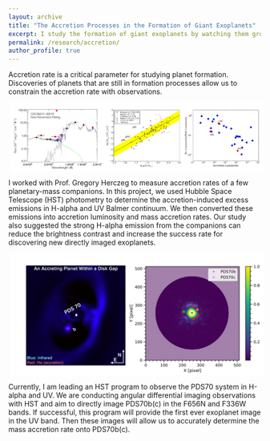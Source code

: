 ```yaml
---
layout: archive
title: "The Accretion Processes in the Formation of Giant Exoplanets"
excerpt: I study the formation of giant exoplanets by watching them growing!<br/><img src="/images/PDS70_art.jpg" width=400 style='vertical-align:bottom;margin:5px 5px;display:block'>
permalink: /research/accretion/
author_profile: true
---
```


Accretion rate is a critical parameter for studying planet formation. Discoveries of planets that are still in formation processes allow us to constrain the accretion rate with observations.

<img src="/images/zhou_2014.png" width=1000 style='vertical-align:top;margin:5px 5px;display:block'>

I worked with Prof. Gregory Herczeg to measure accretion rates of a few planetary-mass companions. In this project, we used Hubble Space Telescope (HST) photometry to determine the accretion-induced excess emissions in H-alpha and UV Balmer continuum. We then converted these emissions into accretion luminosity and mass accretion rates. Our study also suggested the strong H-alpha emission from the companions can reduce the brightness contrast and increase the success rate for discovering new directly imaged exoplanets.

<img src="/images/PDS70_intro.png" width=1000 style='vertical-align:top;margin:5px 5px;display:block'>

Currently, I am leading an HST program to observe the PDS70 system in H-alpha and UV. We are conducting angular differential imaging observations with HST and aim to directly image PDS70b(c) in the F656N and F336W bands. If successful, this program will provide the first ever exoplanet image in the UV band. Then these images will allow us to accurately determine the mass accretion rate onto PDS70b(c).

